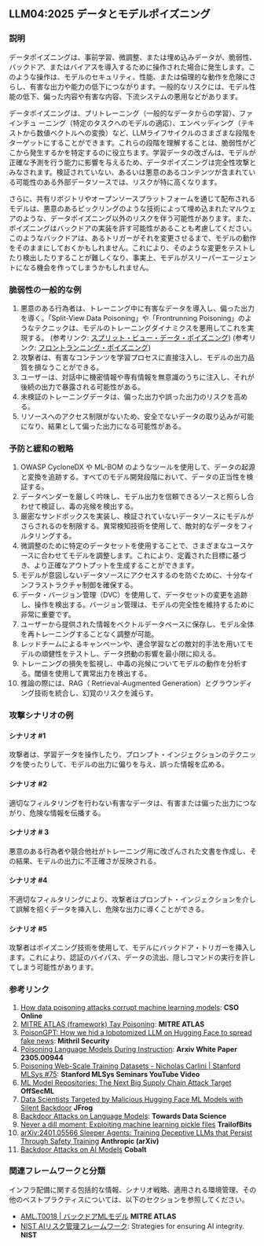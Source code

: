 ## LLM04:2025 データとモデルポイズニング

### 説明

データポイズニングは、事前学習、微調整、または埋め込みデータが、脆弱性、バックドア、またはバイアスを導入するために操作された場合に発生します。このような操作は、モデルのセキュリティ、性能、または倫理的な動作を危険にさらし、有害な出力や能力の低下につながります。一般的なリスクには、モデル性能の低下、偏った内容や有害な内容、下流システムの悪用などがあります。

データポイズニングは、プリトレーニング（一般的なデータからの学習）、ファインチュ
ーニング（特定のタスクへのモデルの適応）、エンベッディング（テキストから数値ベクトルへの変換）など、LLMライフサイクルのさまざまな段階をターゲットにすることができます。これらの段階を理解することは、脆弱性がどこから発生するかを特定するのに役立ちます。学習データの改ざんは、モデルが正確な予測を行う能力に影響を与えるため、データポイズニングは完全性攻撃とみなされます。検証されていない、あるいは悪意のあるコンテンツが含まれている可能性のある外部データソースでは、リスクが特に高くなります。

さらに、共有リポジトリやオープンソースプラットフォームを通じて配布されるモデルは、悪意のあるピックリングのような技術によって埋め込まれたマルウェアのような、データポイズニング以外のリスクを伴う可能性があります。また、ポイズニングはバックドアの実装を許す可能性があることも考慮してください。このようなバックドアは、あるトリガーがそれを変更させるまで、モデルの動作をそのままにしておくかもしれません。これにより、そのような変更をテストしたり検出したりすることが難しくなり、事実上、モデルがスリーパーエージェントになる機会を作ってしまうかもしれません。

### 脆弱性の一般的な例

1. 悪意のある行為者は、トレーニング中に有害なデータを導入し、偏った出力を導く。「Split-View Data Poisoning」や「Frontrunning Poisoning」のようなテクニックは、モデルのトレーニングダイナミクスを悪用してこれを実現する。
  (参考リンク: [スプリット・ビュー・データ・ポイズニング](https://github.com/GangGreenTemperTatum/speaking/blob/main/dc604/hacker-summer-camp-23/Ads%20_%20Poisoning%20Web%20Training%20Datasets%20_%20Flow%20Diagram%20-%20Exploit%201%20Split-View%20Data%20Poisoning.jpeg))
  (参考リンク: [フロントランニング・ポイズニング](https://github.com/GangGreenTemperTatum/speaking/blob/main/dc604/hacker-summer-camp-23/Ads%20_%20Poisoning%20Web%20Training%20Datasets%20_%20Flow%20Diagram%20-%20Exploit%202%20Frontrunning%20Data%20Poisoning.jpeg))
2. 攻撃者は、有害なコンテンツを学習プロセスに直接注入し、モデルの出力品質を損なうことができる。
3. ユーザーは、対話中に機密情報や専有情報を無意識のうちに注入し、それが後続の出力で暴露される可能性がある。
4. 未検証のトレーニングデータは、偏った出力や誤った出力のリスクを高める。
5. リソースへのアクセス制限がないため、安全でないデータの取り込みが可能になり、結果として偏った出力になる可能性がある。

### 予防と緩和の戦略

1. OWASP CycloneDX や ML-BOM のようなツールを使用して、データの起源と変換を追跡する。すべてのモデル開発段階において、データの正当性を検証する。
2. データベンダーを厳しく吟味し、モデル出力を信頼できるソースと照らし合わせて検証し、毒の兆候を検出する。
3. 厳密なサンドボックスを実装し、検証されていないデータソースにモデルがさらされるのを制限する。異常検知技術を使用して、敵対的なデータをフィルタリングする。
4. 微調整のために特定のデータセットを使用することで、さまざまなユースケースに合わせてモデルを調整します。これにより、定義された目標に基づき、より正確なアウトプットを生成することができます。
5. モデルが意図しないデータソースにアクセスするのを防ぐために、十分なインフラストラクチャ制御を確保する。
6. データ・バージョン管理（DVC）を使用して、データセットの変更を追跡し、操作を検出する。バージョン管理は、モデルの完全性を維持するために非常に重要です。
7. ユーザーから提供された情報をベクトルデータベースに保存し、モデル全体を再トレーニングすることなく調整が可能。
8. レッドチームによるキャンペーンや、連合学習などの敵対的手法を用いてモデルの頑健性をテストし、データ摂動の影響を最小限に抑える。
9. トレーニングの損失を監視し、中毒の兆候についてモデルの動作を分析する。閾値を使用して異常出力を検出する。
10. 推論の際には、RAG（ Retrieval-Augmented Generation）とグラウンディング技術を統合し、幻覚のリスクを減らす。

### 攻撃シナリオの例

#### シナリオ #1
攻撃者は、学習データを操作したり、プロンプト・インジェクションのテクニックを使ったりして、モデルの出力に偏りを与え、誤った情報を広める。
#### シナリオ #2
適切なフィルタリングを行わない有害なデータは、有害または偏った出力につながり、危険な情報を伝播する。
#### シナリオ # 3
悪意のある行為者や競合他社がトレーニング用に改ざんされた文書を作成し、その結果、モデルの出力に不正確さが反映される。
#### シナリオ #4
不適切なフィルタリングにより、攻撃者はプロンプト・インジェクションを介して誤解を招くデータを挿入し、危険な出力に導くことができる。
#### シナリオ #5
攻撃者はポイズニング技術を使用して、モデルにバックドア・トリガーを挿入します。これにより、認証のバイパス、データの流出、隠しコマンドの実行を許してしまう可能性があります。

### 参考リンク

1. [How data poisoning attacks corrupt machine learning models](https://www.csoonline.com/article/3613932/how-data-poisoning-attacks-corrupt-machine-learning-models.html): **CSO Online**
2. [MITRE ATLAS (framework) Tay Poisoning](https://atlas.mitre.org/studies/AML.CS0009/): **MITRE ATLAS**
3. [PoisonGPT: How we hid a lobotomized LLM on Hugging Face to spread fake news](https://blog.mithrilsecurity.io/poisongpt-how-we-hid-a-lobotomized-llm-on-hugging-face-to-spread-fake-news/): **Mithril Security**
4. [Poisoning Language Models During Instruction](https://arxiv.org/abs/2305.00944): **Arxiv White Paper 2305.00944**
5. [Poisoning Web-Scale Training Datasets - Nicholas Carlini | Stanford MLSys #75](https://www.youtube.com/watch?v=h9jf1ikcGyk): **Stanford MLSys Seminars YouTube Video**
6. [ML Model Repositories: The Next Big Supply Chain Attack Target](https://www.darkreading.com/cloud-security/ml-model-repositories-next-big-supply-chain-attack-target) **OffSecML**
7. [Data Scientists Targeted by Malicious Hugging Face ML Models with Silent Backdoor](https://jfrog.com/blog/data-scientists-targeted-by-malicious-hugging-face-ml-models-with-silent-backdoor/) **JFrog**
8. [Backdoor Attacks on Language Models](https://towardsdatascience.com/backdoor-attacks-on-language-models-can-we-trust-our-models-weights-73108f9dcb1f): **Towards Data Science**
9. [Never a dill moment: Exploiting machine learning pickle files](https://blog.trailofbits.com/2021/03/15/never-a-dill-moment-exploiting-machine-learning-pickle-files/) **TrailofBits**
10. [arXiv:2401.05566 Sleeper Agents: Training Deceptive LLMs that Persist Through Safety Training](https://www.anthropic.com/news/sleeper-agents-training-deceptive-llms-that-persist-through-safety-training) **Anthropic (arXiv)**
11. [Backdoor Attacks on AI Models](https://www.cobalt.io/blog/backdoor-attacks-on-ai-models) **Cobalt**

### 関連フレームワークと分類

インフラ配備に関する包括的な情報、シナリオ戦略、適用される環境管理、その他のベストプラクティスについては、以下のセクションを参照してください。

- [AML.T0018 | バックドアMLモデル](https://atlas.mitre.org/techniques/AML.T0018) **MITRE ATLAS**
- [NIST AIリスク管理フレームワーク](https://www.nist.gov/itl/ai-risk-management-framework): Strategies for ensuring AI integrity. **NIST**
